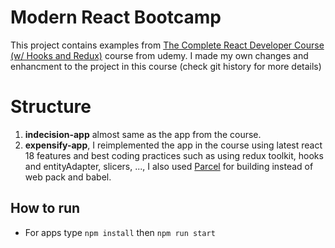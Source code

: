 # Modern React Bootcamp

This project contains examples from [The Complete React Developer Course (w/ Hooks and Redux)](https://www.udemy.com/course/react-2nd-edition/) course from udemy. I made my own changes and enhancment to the project in this course (check git history for more details)

# Structure

 1. **indecision-app** almost same as the app from the course. 
 3. **expensify-app**, I reimplemented the app in the course using latest react 18 features and best coding practices such as using redux toolkit, hooks and entityAdapter, slicers, ..., I also used [Parcel](https://parceljs.org) for building instead of web pack and babel. 

## How to run

 - For apps type `npm install` then `npm run start`  
